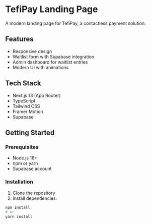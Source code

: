 # TefiPay Landing Page

A modern landing page for TefiPay, a contactless payment solution.

## Features

- Responsive design
- Waitlist form with Supabase integration
- Admin dashboard for waitlist entries
- Modern UI with animations

## Tech Stack

- Next.js 13 (App Router)
- TypeScript
- Tailwind CSS
- Framer Motion
- Supabase

## Getting Started

### Prerequisites

- Node.js 16+
- npm or yarn
- Supabase account

### Installation

1. Clone the repository
2. Install dependencies:

```bash
npm install
# or
yarn install

